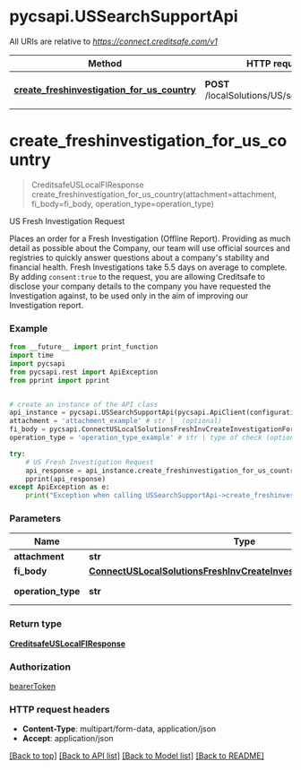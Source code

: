# pycsapi.USSearchSupportApi

All URIs are relative to *https://connect.creditsafe.com/v1*

Method | HTTP request | Description
------------- | ------------- | -------------
[**create_freshinvestigation_for_us_country**](USSearchSupportApi.md#create_freshinvestigation_for_us_country) | **POST** /localSolutions/US/searchSupport | US Fresh Investigation Request

# **create_freshinvestigation_for_us_country**
> CreditsafeUSLocalFIResponse create_freshinvestigation_for_us_country(attachment=attachment, fi_body=fi_body, operation_type=operation_type)

US Fresh Investigation Request

Places an order for a Fresh Investigation (Offline Report). Providing as much detail as possible about the Company, our team will use official sources and registries to quickly answer questions about a company's stability and financial health. Fresh Investigations take 5.5 days on average to complete. By adding `consent:true` to the request, you are allowing Creditsafe to disclose your company details to the company you have requested the Investigation against, to be used only in the aim of improving our Investigation report.

### Example
```python
from __future__ import print_function
import time
import pycsapi
from pycsapi.rest import ApiException
from pprint import pprint


# create an instance of the API class
api_instance = pycsapi.USSearchSupportApi(pycsapi.ApiClient(configuration))
attachment = 'attachment_example' # str |  (optional)
fi_body = pycsapi.ConnectUSLocalSolutionsFreshInvCreateInvestigationFormDataFiBody() # ConnectUSLocalSolutionsFreshInvCreateInvestigationFormDataFiBody |  (optional)
operation_type = 'operation_type_example' # str | type of check (optional)

try:
    # US Fresh Investigation Request
    api_response = api_instance.create_freshinvestigation_for_us_country(attachment=attachment, fi_body=fi_body, operation_type=operation_type)
    pprint(api_response)
except ApiException as e:
    print("Exception when calling USSearchSupportApi->create_freshinvestigation_for_us_country: %s\n" % e)
```

### Parameters

Name | Type | Description  | Notes
------------- | ------------- | ------------- | -------------
 **attachment** | **str**|  | [optional] 
 **fi_body** | [**ConnectUSLocalSolutionsFreshInvCreateInvestigationFormDataFiBody**](.md)|  | [optional] 
 **operation_type** | **str**| type of check | [optional] 

### Return type

[**CreditsafeUSLocalFIResponse**](CreditsafeUSLocalFIResponse.md)

### Authorization

[bearerToken](../README.md#bearerToken)

### HTTP request headers

 - **Content-Type**: multipart/form-data, application/json
 - **Accept**: application/json

[[Back to top]](#) [[Back to API list]](../README.md#documentation-for-api-endpoints) [[Back to Model list]](../README.md#documentation-for-models) [[Back to README]](../README.md)

